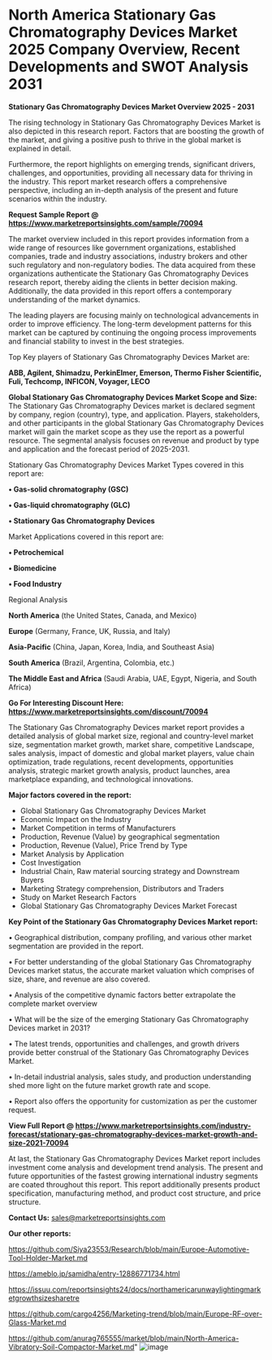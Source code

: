 # North America Stationary Gas Chromatography Devices Market 2025 Company Overview, Recent Developments and SWOT Analysis 2031

<Strong> Stationary Gas Chromatography Devices Market Overview 2025 - 2031</strong>

The rising technology in Stationary Gas Chromatography Devices Market is also depicted in this research report. Factors that are boosting the growth of the market, and giving a positive push to thrive in the global market is explained in detail.

Furthermore, the report highlights on emerging trends, significant drivers, challenges, and opportunities, providing all necessary data for thriving in the industry. This report market research offers a comprehensive perspective, including an in-depth analysis of the present and future scenarios within the industry.

<strong>Request Sample Report @ <a href=https://www.marketreportsinsights.com/sample/70094>https://www.marketreportsinsights.com/sample/70094</a></strong>

The market overview included in this report provides information from a wide range of resources like government organizations, established companies, trade and industry associations, industry brokers and other such regulatory and non-regulatory bodies. The data acquired from these organizations authenticate the Stationary Gas Chromatography Devices research report, thereby aiding the clients in better decision making. Additionally, the data provided in this report offers a contemporary understanding of the market dynamics.

The leading players are focusing mainly on technological advancements in order to improve efficiency. The long-term development patterns for this market can be captured by continuing the ongoing process improvements and financial stability to invest in the best strategies.

Top Key players of Stationary Gas Chromatography Devices Market are:

<strong>ABB, Agilent, Shimadzu, PerkinElmer, Emerson, Thermo Fisher Scientific, Fuli, Techcomp, INFICON, Voyager, LECO</strong>

<strong><b>Global Stationary Gas Chromatography Devices Market Scope and Size:</b></strong>
The Stationary Gas Chromatography Devices market is declared segment by company, region (country), type, and application. Players, stakeholders, and other participants in the global Stationary Gas Chromatography Devices market will gain the market scope as they use the report as a powerful resource. The segmental analysis focuses on revenue and product by type and application and the forecast period of 2025-2031.

Stationary Gas Chromatography Devices Market Types covered in this report are:

<strong>• Gas-solid chromatography (GSC)

• Gas-liquid chromatography (GLC)

• Stationary Gas Chromatography Devices</strong>

Market Applications covered in this report are:

<strong>• Petrochemical

• Biomedicine

• Food Industry</strong> 

Regional Analysis

<strong>North America</strong> (the United States, Canada, and Mexico)

<strong>Europe</strong> (Germany, France, UK, Russia, and Italy)

<strong>Asia-Pacific</strong> (China, Japan, Korea, India, and Southeast Asia)

<strong>South America</strong> (Brazil, Argentina, Colombia, etc.)

<strong>The Middle East and Africa</strong> (Saudi Arabia, UAE, Egypt, Nigeria, and South Africa)

<strong>Go For Interesting Discount Here: <a href=https://www.marketreportsinsights.com/discount/70094>https://www.marketreportsinsights.com/discount/70094</a></strong>

The Stationary Gas Chromatography Devices market report provides a detailed analysis of global market size, regional and country-level market size, segmentation market growth, market share, competitive Landscape, sales analysis, impact of domestic and global market players, value chain optimization, trade regulations, recent developments, opportunities analysis, strategic market growth analysis, product launches, area marketplace expanding, and technological innovations.

<strong><b>Major factors covered in the report:</b></strong>
<ul>
  <li>Global Stationary Gas Chromatography Devices Market </li>
  <li>Economic Impact on the Industry</li>
  <li>Market Competition in terms of Manufacturers</li>
  <li>Production, Revenue (Value) by geographical segmentation</li>
  <li>Production, Revenue (Value), Price Trend by Type</li>
  <li>Market Analysis by Application</li>
  <li>Cost Investigation</li>
  <li>Industrial Chain, Raw material sourcing strategy and Downstream Buyers</li>
  <li>Marketing Strategy comprehension, Distributors and Traders</li>
  <li>Study on Market Research Factors</li>
  <li>Global Stationary Gas Chromatography Devices Market Forecast</li>
</ul>

<strong><b>Key Point of the Stationary Gas Chromatography Devices Market report:</b></strong>

• Geographical distribution, company profiling, and various other market segmentation are provided in the report.

• For better understanding of the global Stationary Gas Chromatography Devices market status, the accurate market valuation which comprises of size, share, and revenue are also covered.

• Analysis of the competitive dynamic factors better extrapolate the complete market overview

• What will be the size of the emerging Stationary Gas Chromatography Devices market in 2031?

• The latest trends, opportunities and challenges, and growth drivers provide better construal of the Stationary Gas Chromatography Devices Market.

• In-detail industrial analysis, sales study, and production understanding shed more light on the future market growth rate and scope.

• Report also offers the opportunity for customization as per the customer request.

<strong><b>View Full Report @ <a href=https://www.marketreportsinsights.com/industry-forecast/stationary-gas-chromatography-devices-market-growth-and-size-2021-70094>https://www.marketreportsinsights.com/industry-forecast/stationary-gas-chromatography-devices-market-growth-and-size-2021-70094</a></b></strong>


At last, the Stationary Gas Chromatography Devices Market report includes investment come analysis and development trend analysis. The present and future opportunities of the fastest growing international industry segments are coated throughout this report. This report additionally presents product specification, manufacturing method, and product cost structure, and price structure.

<strong>Contact Us:</strong>
sales@marketreportsinsights.com

<strong>Our other reports:</strong>

<a href=https://github.com/Siya23553/Research/blob/main/Europe-Automotive-Tool-Holder-Market.md>https://github.com/Siya23553/Research/blob/main/Europe-Automotive-Tool-Holder-Market.md</a>

<a href=https://ameblo.jp/samidha/entry-12886771734.html>https://ameblo.jp/samidha/entry-12886771734.html</a>

<a href=https://issuu.com/reportsinsights24/docs/northamericarunwaylightingmarketgrowthsizesharetre>https://issuu.com/reportsinsights24/docs/northamericarunwaylightingmarketgrowthsizesharetre</a>

<a href=https://github.com/cargo4256/Marketing-trend/blob/main/Europe-RF-over-Glass-Market.md>https://github.com/cargo4256/Marketing-trend/blob/main/Europe-RF-over-Glass-Market.md</a>

<a href=https://github.com/anurag765555/market/blob/main/North-America-Vibratory-Soil-Compactor-Market.md>https://github.com/anurag765555/market/blob/main/North-America-Vibratory-Soil-Compactor-Market.md</a>"
![image](https://github.com/user-attachments/assets/e2dbaf7b-1cc8-433b-b1ae-2648e9cef49b)
